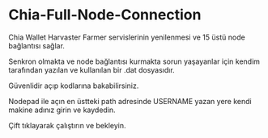 # Chia-Full-Node-Connection
Chia Wallet Harvaster Farmer servislerinin yenilenmesi ve 15 üstü node bağlantısı sağlar.

Senkron olmakta ve node bağlantısı kurmakta sorun yaşayanlar için kendim tarafından yazılan ve kullanılan bir .dat dosyasıdır. 

Güvenlidir açıp kodlarına bakabilirsiniz.

Nodepad ile açın en üstteki path adresinde USERNAME yazan yere kendi makine adınız girin ve kaydedin.

Çift tıklayarak çalıştırın ve bekleyin.
